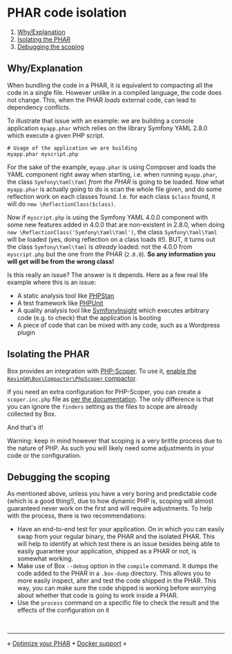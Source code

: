 # PHAR code isolation

1. [Why/Explanation](#whyexplanation)
1. [Isolating the PHAR](#isolating-the-phar)
1. [Debugging the scoping](#debugging-the-scoping)


## Why/Explanation

When bundling the code in a PHAR, it is equivalent to compacting all the code in a single file. However unlike in a 
compiled language, the code does not change. This, when the PHAR _loads_ external code, can lead to dependency
conflicts.

To illustrate that issue with an example: we are building a console application `myapp.phar` which relies on the library
Symfony YAML 2.8.0 which execute a given PHP script.

```shell
# Usage of the application we are building
myapp.phar myscript.php
```

For the sake of the example, `myapp.phar` is using Composer and loads the YAML component right away when starting, i.e.
when running `myapp.phar`, the class `Symfony\Yaml\Yaml` _from the PHAR_ is going to be loaded. Now what `myapp.phar`
is actually going to do is scan the whole file given, and do some reflection work on each classes found. I.e. for each
class `$class` found, it will do `new \ReflectionClass($class)`. 

Now if `myscript.php` is using the Symfony YAML 4.0.0 component with some new features added in 4.0.0 that are
non-existent in 2.8.0, when doing `new \ReflectionClass('Symfony\Yaml\Yaml')`, the class `Symfony\Yaml\Yaml` will be
loaded (yes, doing reflection on a class loads it!). BUT, it turns out the class `Symfony\Yaml\Yaml` is _already_
loaded: not the 4.0.0 from `myscript.php` but the one from the PHAR (`2.8.0`). **So any information you will get will
be from the wrong class!**

Is this really an issue? The answer is it depends. Here as a few real life example where this is an issue:

- A static analysis tool like [PHPStan][phpstan]
- A test framework like [PHPUnit][phpunit]
- A quality analysis tool like [SymfonyInsight][symfony-insight] which executes arbitrary code (e.g. to check)
  that the application is booting
- A piece of code that can be mixed with any code, such as a Wordpress plugin


## Isolating the PHAR

Box provides an integration with [PHP-Scoper][php-scoper]. To use it, [enable the `KevinGH\Box\Compactor\PhpScoper`
compactor][php-scoper-compactor].

If you need an extra configuration for PHP-Scoper, you can create a `scoper.inc.php` file as
[per the documentation][php-scoper-config]. The only difference is that you can ignore the `finders` setting as the 
files to scope are already collected by Box.

And that's it!

Warning: keep in mind however that scoping is a very brittle process due to the nature of PHP. As such you will likely 
need some adjustments in your code or the configuration.


## Debugging the scoping

As mentioned above, unless you have a very boring and predictable code (which is a good thing!), due to how dynamic
PHP is, scoping will almost guaranteed never work on the first and will require adjustments. To help with the process,
there is two recommendations:

- Have an end-to-end test for your application. On in which you can easily swap from your regular binary, the PHAR and
  the isolated PHAR. This will help to identify at which test there is an issue besides being able to easily guarantee
  your application, shipped as a PHAR or not, is somewhat working.
- Make use of Box `--debug` option in the `compile` command. It dumps the code added to the PHAR in a `.box-dump`
  directory. This allows you to more easily inspect, alter and test the code shipped in the PHAR. This way, you can
  make sure the code shipped is working before worrying about whether that code is going to work inside a PHAR.
- Use the `process` command on a specific file to check the result and the effects of the configuration on it


<br />
<hr />

« [Optimize your PHAR](optimizations.md#optimize-your-phar) • [Docker support](docker.md#docker-support) »


[phpstan]: https://github.com/phpstan/phpstan
[phpunit]: https://github.com/sebastianbergmann/phpunit
[symfony-insight]: https://insight.symfony.com/
[php-scoper]: https://github.com/humbug/php-scoper
[php-scoper-compactor]: configuration.md#compactors-compactors
[php-scoper-config]: https://github.com/humbug/php-scoper#configuration
